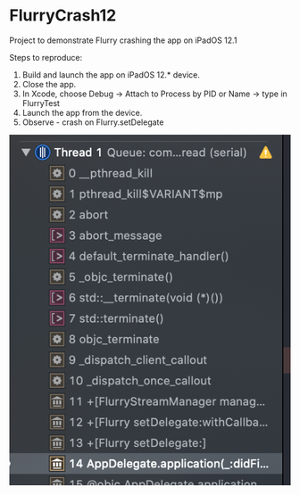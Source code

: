 # FlurryCrash12
Project to demonstrate Flurry crashing the app on iPadOS 12.1

Steps to reproduce:
1. Build and launch the app on iPadOS 12.* device.
2. Close the app.
3. In Xcode, choose Debug -> Attach to Process by PID or Name -> type in FlurryTest
4. Launch the app from the device.
5. Observe - crash on Flurry.setDelegate

![Stacktrace](stacktrace.png)
